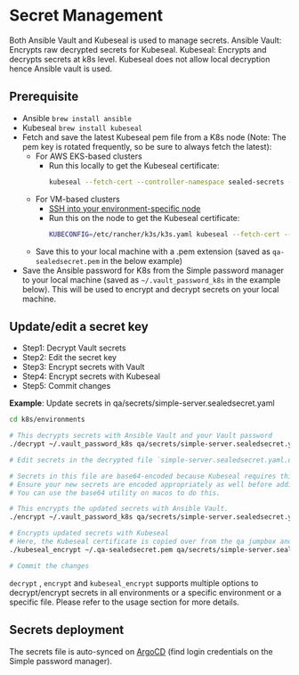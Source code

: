 # Secret Management

Both Ansible Vault and Kubeseal is used to manage secrets.
Ansible Vault: Encrypts raw decrypted secrets for Kubeseal.
Kubeseal: Encrypts and decrypts secrets at k8s level. Kubeseal does not allow local decryption hence Ansible vault is used.

## Prerequisite

* Ansible `brew install ansible`
* Kubeseal `brew install kubeseal`
* Fetch and save the latest Kubeseal pem file from a K8s node (Note: The pem key is rotated frequently, so be sure to always fetch the latest):
  * For AWS EKS-based clusters
    * Run this locally to get the Kubeseal certificate:
      ```bash
      kubeseal --fetch-cert --controller-namespace sealed-secrets --controller-name=sealed-secrets
      ```
  * For VM-based clusters
    * [SSH into your environment-specific node](./RUNBOOK.md#ssh)
    * Run this on the node to get the Kubeseal certificate:
      ```bash
      KUBECONFIG=/etc/rancher/k3s/k3s.yaml kubeseal --fetch-cert --controller-namespace sealed-secrets --controller-name=sealed-secrets
      ```
  * Save this to your local machine with a .pem extension (saved as `qa-sealedsecret.pem` in the below example)
* Save the Ansible password for K8s from the Simple password manager to your local machine (saved as `~/.vault_password_k8s` in the example below). This will be used to encrypt and decrypt secrets on your local machine.

## Update/edit a secret key
* Step1: Decrypt Vault secrets
* Step2: Edit the secret key
* Step3: Encrypt secrets with Vault
* Step4: Encrypt secrets with Kubeseal
* Step5: Commit changes

**Example**: Update secrets in qa/secrets/simple-server.sealedsecret.yaml
```bash
cd k8s/environments

# This decrypts secrets with Ansible Vault and your Vault password
./decrypt ~/.vault_password_k8s qa/secrets/simple-server.sealedsecret.yaml.decrypted.vault

# Edit secrets in the decrypted file `simple-server.sealedsecret.yaml.decrypted`.

# Secrets in this file are base64-encoded because Kubeseal requires this.
# Ensure your new secrets are encoded appropriately as well before adding to the file.
# You can use the base64 utility on macos to do this.

# This encrypts the updated secrets with Ansible Vault.
./encrypt ~/.vault_password_k8s qa/secrets/simple-server.sealedsecret.yaml.decrypted

# Encrypts updated secrets with Kubeseal
# Here, the Kubeseal certificate is copied over from the qa jumpbox and saved locally as `qa-sealedsecret.pem`
./kubeseal_encrypt ~/.qa-sealedsecret.pem qa/secrets/simple-server.sealedsecret.yaml.decrypted

# Commit the changes
```

`decrypt` , `encrypt` and `kubeseal_encrypt` supports multiple options to decrypt/encrypt secrets in all environments or a specific environment or a specific file. Please refer to the usage section for more details.

## Secrets deployment

The secrets file is auto-synced on [ArgoCD](https://argocd-qa.simple.org/applications/argocd/secrets?view=tree&resource=&node=bitnami.com%2FSealedSecret%2Fsimple-v1%2Fsimple-server%2F0) (find login credentials on the Simple password manager).
